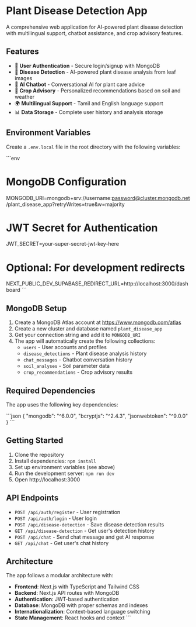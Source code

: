 # Plant Disease Detection App

A comprehensive web application for AI-powered plant disease detection with multilingual support, chatbot assistance, and crop advisory features.

## Features

- 🔐 **User Authentication** - Secure login/signup with MongoDB
- 📸 **Disease Detection** - AI-powered plant disease analysis from leaf images
- 💬 **AI Chatbot** - Conversational AI for plant care advice
- 🌾 **Crop Advisory** - Personalized recommendations based on soil and weather
- 🌍 **Multilingual Support** - Tamil and English language support
- 📊 **Data Storage** - Complete user history and analysis storage

## Environment Variables

Create a `.env.local` file in the root directory with the following variables:

\`\`\`env
# MongoDB Configuration
MONGODB_URI=mongodb+srv://username:password@cluster.mongodb.net/plant_disease_app?retryWrites=true&w=majority

# JWT Secret for Authentication
JWT_SECRET=your-super-secret-jwt-key-here

# Optional: For development redirects
NEXT_PUBLIC_DEV_SUPABASE_REDIRECT_URL=http://localhost:3000/dashboard
\`\`\`

## MongoDB Setup

1. Create a MongoDB Atlas account at https://www.mongodb.com/atlas
2. Create a new cluster and database named `plant_disease_app`
3. Get your connection string and add it to `MONGODB_URI`
4. The app will automatically create the following collections:
   - `users` - User accounts and profiles
   - `disease_detections` - Plant disease analysis history
   - `chat_messages` - Chatbot conversation history
   - `soil_analyses` - Soil parameter data
   - `crop_recommendations` - Crop advisory results

## Required Dependencies

The app uses the following key dependencies:

\`\`\`json
{
  "mongodb": "^6.0.0",
  "bcryptjs": "^2.4.3",
  "jsonwebtoken": "^9.0.0"
}
\`\`\`

## Getting Started

1. Clone the repository
2. Install dependencies: `npm install`
3. Set up environment variables (see above)
4. Run the development server: `npm run dev`
5. Open http://localhost:3000

## API Endpoints

- `POST /api/auth/register` - User registration
- `POST /api/auth/login` - User login
- `POST /api/disease-detection` - Save disease detection results
- `GET /api/disease-detection` - Get user's detection history
- `POST /api/chat` - Send chat message and get AI response
- `GET /api/chat` - Get user's chat history

## Architecture

The app follows a modular architecture with:

- **Frontend**: Next.js with TypeScript and Tailwind CSS
- **Backend**: Next.js API routes with MongoDB
- **Authentication**: JWT-based authentication
- **Database**: MongoDB with proper schemas and indexes
- **Internationalization**: Context-based language switching
- **State Management**: React hooks and context
\`\`\`

```tsx file="" isHidden
